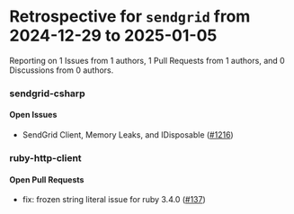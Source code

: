# Retrospective for `sendgrid` from 2024-12-29 to 2025-01-05

Reporting on 1 Issues from 1 authors, 1 Pull Requests from 1 authors, and 0 Discussions from 0 authors.


### sendgrid-csharp

#### Open Issues

- SendGrid Client, Memory Leaks, and IDisposable ([#1216](https://github.com/sendgrid/sendgrid-csharp/issues/1216))

### ruby-http-client

#### Open Pull Requests

- fix: frozen string literal issue for ruby 3.4.0 ([#137](https://github.com/sendgrid/ruby-http-client/pull/137))